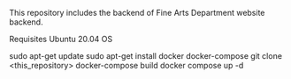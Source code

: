 This repository includes the backend of Fine Arts Department website backend.

Requisites
Ubuntu 20.04 OS

sudo apt-get update
sudo apt-get install docker docker-compose
git clone <this_repository>
docker-compose build
docker compose up -d
